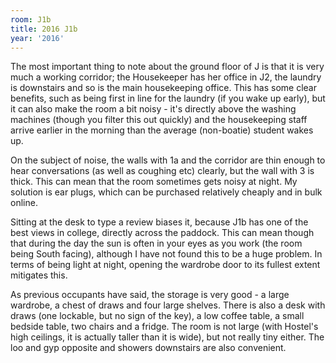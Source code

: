 ```yaml
---
room: J1b
title: 2016 J1b
year: '2016'
---
```


The most important thing to note about the ground floor of J is that it is very much a working corridor; the Housekeeper has her office in J2, the laundry is downstairs and so is the main housekeeping office. This has some clear benefits, such as being first in line for the laundry (if you wake up early), but it can also make the room a bit noisy - it's directly above the washing machines (though you filter this out quickly) and the housekeeping staff arrive earlier in the morning than the average (non-boatie) student wakes up. 

On the subject of noise, the walls with 1a and the corridor are thin enough to hear conversations (as well as coughing etc) clearly, but the wall with 3 is thick. This can mean that the room sometimes gets noisy at night. My solution is ear plugs, which can be purchased relatively cheaply and in bulk online.

Sitting at the desk to type a review biases it, because J1b has one of the best views in college, directly across the paddock. This can mean though that during the day the sun is often in your eyes as you work (the room being South facing), although I have not found this to be a huge problem. In terms of being light at night, opening the wardrobe door to its fullest extent mitigates this.

As previous occupants have said, the storage is very good - a large wardrobe, a chest of draws and four large shelves. There is also a desk with draws (one lockable, but no sign of the key), a low coffee table, a small bedside table, two chairs and a fridge. The room is not large (with Hostel's high ceilings, it is actually taller than it is wide), but not really tiny either. The loo and gyp opposite and showers downstairs are also convenient.